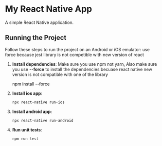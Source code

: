 # My React Native App

A simple React Native application.

## Running the Project

Follow these steps to run the project on an Android or iOS emulator:
use force because jest library is not competible with new version of react

1. **Install dependencies**:
   Make sure you use npm not yarn, Also make sure you use **--force** to install the dependencies becuase react native new version is not compatible with one of the library

   npm install --force

2. **Install ios app**:
   ```sh
   npx react-native run-ios

3. **Install android app**:
   ```sh
   npx react-native run-android

4. **Run unit tests**:
   ```sh
   npm run test
